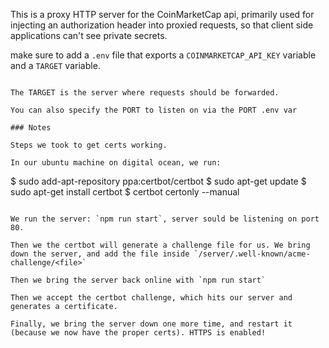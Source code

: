 This is a proxy HTTP server for the CoinMarketCap api, primarily used for injecting an authorization header into proxied requests, so that client side applications can't see private secrets.

make sure to add a `.env` file that exports a `COINMARKETCAP_API_KEY` variable and a `TARGET` variable.

```

The TARGET is the server where requests should be forwarded.

You can also specify the PORT to listen on via the PORT .env var

### Notes

Steps we took to get certs working.

In our ubuntu machine on digital ocean, we run:

```

$ sudo add-apt-repository ppa:certbot/certbot
$ sudo apt-get update
$ sudo apt-get install certbot
$ certbot certonly --manual

```

We run the server: `npm run start`, server sould be listening on port 80.

Then we the certbot will generate a challenge file for us. We bring down the server, and add the file inside `/server/.well-known/acme-challenge/<file>`

Then we bring the server back online with `npm run start`

Then we accept the certbot challenge, which hits our server and generates a certificate.

Finally, we bring the server down one more time, and restart it (because we now have the proper certs). HTTPS is enabled!
```
